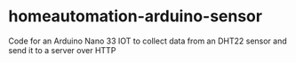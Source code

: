 # homeautomation-arduino-sensor
Code for an Arduino Nano 33 IOT to collect data from an DHT22 sensor and send it to a server over HTTP
